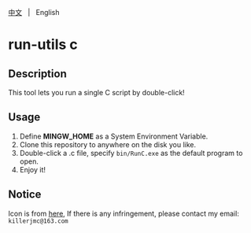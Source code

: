 [中文](README.zh.md) &nbsp; | &nbsp; English

# run-utils c

## Description

This tool lets you run a single C script by double-click!

## Usage

1. Define **MINGW_HOME** as a System Environment Variable.
2. Clone this repository to anywhere on the disk you like.
3. Double-click a .c file, specify `bin/RunC.exe` as the default program to open.
4. Enjoy it!

## Notice

Icon is from [here](https://www.iconfont.cn/collections/detail?spm=a313x.7781069.0.da5a778a4&cid=21124), If there is any infringement, please contact my email: `killerjmc@163.com`


